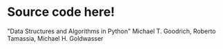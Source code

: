 Source code here!
====================================

"Data Structures and Algorithms in Python"
Michael T. Goodrich, Roberto Tamassia, Michael H. Goldwasser

